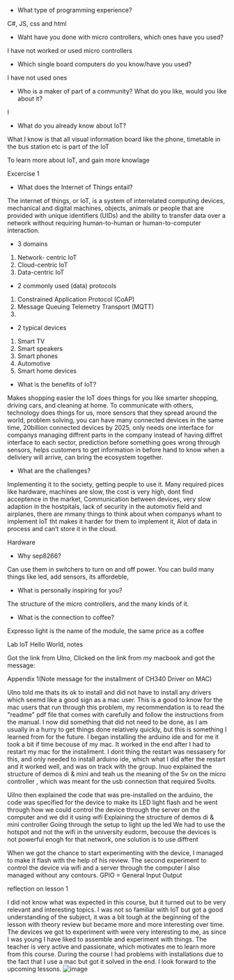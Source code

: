 -	What type of programming experience?

C#, JS, css and html

-	Waht have you done with micro controllers, which ones have you used?

I have not worked or used micro controllers

-	Which single board computers do you know/have you used?

I have not used ones

-	Who is a maker of part of a community? What do you like, would you like about it? 

I 
-	What do you already know about IoT?

What I know is that all visual information board like the phone, timetable in the bus station etc is part of the IoT

To learn more about IoT, and gain more knowlage 


Excercise 1 

-	What does the Internet of Things entail?

The internet of things, or IoT, is a system of interrelated computing devices, mechanical and digital machines, objects, animals or people that are provided with unique identifiers (UIDs) and the ability to transfer data over a network without requiring human-to-human or human-to-computer interaction.

-	3 domains

1.	Network- centric IoT 
2.	Cloud-centric IoT
3.	Data-centric IoT

-	2 commonly used (data) protocols

1.	Constrained Application Protocol (CoAP)
2.	Message Queuing Telemetry Transport (MQTT)
3.	

-	2 typical devices

1.	Smart TV
2.	Smart speakers
3.	Smart phones
4.	Automotive
5.	Smart home devices

-	What is the benefits of IoT?

Makes shopping easier
the IoT does things for you like smarter shopping, 
driving cars, 
and cleaning at home. 
To communicate with others, technology does things for us,
 more sensors that they spread around the world,
 problem solving, 
you can have many connected devices in the same time, 20billion connected devices by 2025, only needs one interface for companys managing diffrent parts in the company instead of having diffret interface to each sector, prediction before something goes wrong through sensors, helps customers to get information in before hand to know when a deliviery will arrive, can bring the ecosystem together.

-	What are the challenges?

Implementing it to the society, getting people to use it.  Many required pices like hardware, machines are slow, the cost is very high, dont find acceptence in the market, Communication between devices, very slow adaption in the hostpitals, lack of security in the automotiv field and airplanes, there are mmany things to think about when companys whant to implement IoT tht makes it harder for them to implement it, Alot of data in process and can’t store it in the cloud.

Hardware

-	Why sep8266?

Can use them in switchers to turn on and off power. You can build many things like led, add sensors, its affordeble, 


-	What is personally inspiring for you?

The structure of the micro controllers, and the many kinds of it. 

-	What is the connection to coffee?

Expresso light is the name of the module, the same price as a coffee


Lab IoT Hello World, notes

Got the link from Ulno, Clicked on the link from my macbook and got the message:
 
Appendix 1(Note message for the installment of CH340 Driver on MAC)

Ulno told me thats its ok to install and did not have to install any drivers which seemd like a good sign as a mac user. This is a good to know for the mac users that run through this problem, my recommendation is to read the "readme" pdf file that comes with carefully and follow the instructions from the manual. I now did something that did not need to be done, as I am usually in a hurry to get things done relatively quickly, but this is something I learned from for the future. I began installing the arduino ide and for me it took a bit if time becouse of my mac. It worked in the end after I had to restart my mac for the installment. I dont thing the restart was nessasery for this, and only needed to install arduino ide, which what I did after the restart and it worked well, and was on track with the group. Inuo explained the structure of demos di & mini and teah us the meaning of the 5v on the micro controller , which was meant for the usb connection that required 5volts.

Uilno then explained the code that was pre-installed on the arduino, the code was specified for the device to make its LED light flash and he went through how we could control the device through the server on the computer and we did it using wifi
Explaining the structure of demos di & mini controller
Going through the setup to light up the led
We had to use the hotspot and not the wifi in the university eudorm, becouse the devices is not powerful enogh for that network, one solution is to use diffrent 

When we got the chance to start experimenting with the device, I managed to make it flash with the help of his review. The second experiment to control the device via wifi and a server through the computer I also managed without any contours.
GPIO = General Input Output

reflection on lesson 1

I did not know what was expected in this course, but it turned out to be very relevant and interesting topics. I was not so familiar with IoT but got a good understanding of the subject, it was a bit tough at the beginning of the lesson with theory review but became more and more interesting over time. The devices we got to experiment with were very interesting to me, as since I was young I have liked to assemble and experiment with things. The teacher is very active and passionate, which motivates me to learn more from this course. During the course I had problems with installations due to the fact that I use a mac but got it solved in the end. I look forward to the upcoming lessons.
![image](https://user-images.githubusercontent.com/72225929/149092011-aa2231a6-227e-4a8e-ab16-0ad8c0bd4ede.png)
